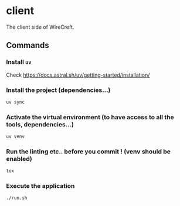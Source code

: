 # client
The client side of WireCreft.


## Commands

### Install `uv`

Check https://docs.astral.sh/uv/getting-started/installation/

### Install the project (dependencies...)

```bash
uv sync
```

### Activate the virtual environment (to have access to all the tools, dependencies...)

```bash
uv venv
```

### Run the linting etc.. before you commit ! (venv should be enabled)

```bash
tox
```

### Execute the application

```bash
./run.sh
```
